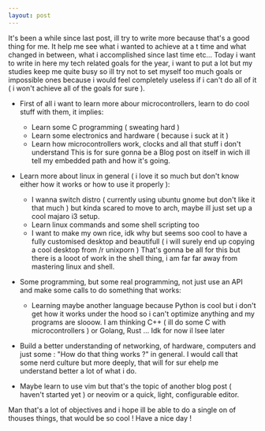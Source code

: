 ```yaml
---
layout: post
---
```


It's been a while since last post, ill try to write more because that's a good thing for me. It help me see what i wanted to achieve 
at a t time and what changed in between, what i accomplished since last time etc... 
Today i want to write in here my tech related goals for the year, i want to put a lot but my studies keep me quite busy so ill try not to set myself too much goals or impossible ones because i would feel completely useless if i can't do all of it ( i won't achieve all of the goals for sure ). 

- First of all i want to learn more abour microcontrollers, learn to do cool stuff with them, it implies:
    - Learn some C programming ( sweating hard )
    - Learn some electronics and hardware ( because i suck at it )
    - Learn how microcontrollers work, clocks and all that stuff i don't understand
This is for sure gonna be a Blog post on itself in wich ill tell my embedded path and how it's going. 

- Learn more about linux in general ( i love it so much but don't know either how it works or how to use it properly ):
    - I wanna switch distro ( currently using ubuntu gnome but don't like it that much ) but kinda scared to move to arch,
        maybe ill just set up a cool majaro i3 setup.
    - Learn linux commands and some shell scripting too 
    - I want to make my own rice, idk why but seems soo cool to have a fully customised desktop and beautifull ( i will surely end up copying a cool 
    desktop from /r unixporn )
That's gonna be all for this but there is a looot of work in the shell thing, i am far far away from mastering linux and shell. 

- Some programming, but some real programming, not just use an API and make some calls to do something that works:
    - Learning maybe another language because Python is cool but i don't get how it works under the hood so i can't optimize anything and my programs are slooow. I am thinking C++ ( ill do some C with microcontrollers ) or Golang, Rust ... Idk for now il lsee later 
    
- Build a better understanding of networking, of hardware, computers and just some : "How do that thing works ?" in general.
I would call that some nerd culture but more deeply, that will for sur ehelp me understand better a lot of what i do.

- Maybe learn to use vim but that's the topic of another blog post ( haven't started yet ) or neovim or a quick, light, configurable editor.

Man that's a lot of objectives and i hope ill be able to do a single on of thouses things, that would be so cool ! 
Have a nice day !
